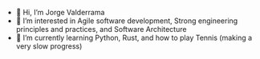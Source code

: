 - 👋 Hi, I’m Jorge Valderrama
- 👀 I’m interested in Agile software development, Strong engineering principles and practices, and Software Architecture
- 🌱 I’m currently learning Python, Rust, and how to play Tennis (making a very slow progress)
